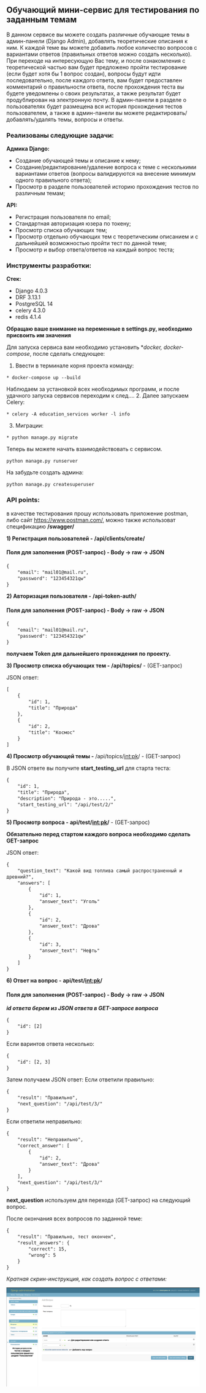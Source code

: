 ## **Обучающий мини-сервис для тестирования по заданным темам**
В данном сервисе вы можете создать различные обучающие темы в админ-панели (Django Admin), добавлять теоретические описания к ним. К каждой теме вы можете добавить любое количество вопросов с вариантами ответов (правильных ответов можно создать несколько). При переходе на интересующую Вас тему, и после ознакомления с теоретической частью вам будет предложено пройти тестирование (если будет хотя бы 1 вопрос создан), вопросы будут идти последовательно, после каждого ответа, вам будет предоставлен комментарий о правильности ответа, после прохождения теста вы будете уведомлены о своих результатах, а также результат будет продублирован на электронную почту. В админ-панели в разделе о пользователях будет размещена вся история прохождения тестов пользователем, а также в админ-панели вы можете редактировать/добавлять/удалять темы, вопросы и ответы.
### Реализованы следующие задачи:
**Адмика Django:**
* Создание обучающей темы и описание к нему;
* Создание/редактирование/удаление вопроса к теме с несколькими вариантами ответов (вопросы валидируются на внесение минимум одного правильного ответа);
* Просмотр в разделе пользователей историю прохождения тестов по различным темам;

**API:**

* Регистрация пользователя по email;
* Стандартная авторизация юзера по токену;
* Просмотр списка обучающих тем;
* Просмотр отдельно обучающих тем с теоретическим описанием и с дальнейшей возможностью пройти тест по данной теме;
* Просмотр и выбор ответа/ответов на каждый вопрос теста;


### Инструменты разработки:

**Стек:**

* Django 4.0.3
* DRF 3.13.1
* PostgreSQL 14
* celery 4.3.0
* redis 4.1.4


**Обращаю ваше внимание на переменные в settings.py, необходимо присвоить им значения**


Для запуска сервиса вам необходимо установить **docker, docker-compose*, после сделать следующее: 
1. Ввести в терминале корня проекта команду:
```
* docker-compose up --build
```

Наблюдаем за установкой всех необходимых программ, и после удачного запуска сервисов переходим к след....
2. Далее запускаем Celery:
```
* celery -A education_services worker -l info
```
3. Миграции:
```
* python manage.py migrate
```
Теперь вы можете начать взаимодействовать с сервисом.
```
python manage.py runserver
```
На забудьте создать админа:
```
python manage.py createsuperuser
```
### API points:
в качестве тестирования прошу использовать приложение postman, либо сайт https://www.postman.com/, можно также использоват спецификацию **/swagger/**

**1) Регистрация пользователей  -**
**/api/clients/create/**
#### Поля для заполнения (POST-запрос) - Body -> raw -> JSON
```
{
    "email": "mail01@mail.ru",
    "password": "123454321qw"
}
```

**2) Авторизация пользователя -**
**/api-token-auth/**
#### Поля для заполнения (POST-запрос) - Body -> raw -> JSON
```
{
    "email": "mail01@mail.ru",
    "password": "123454321qw"
}
```
**получаем Token для дальнейшего прохождения по проекту.**

**3) Просмотр списка обучающих тем -**
**/api/topics/** - (GET-запрос)

JSON ответ:
```
[
    {
        "id": 1,
        "title": "Природа"
    },
    {
        "id": 2,
        "title": "Космос"
    }
]
```

**4) Просмотр обучающей темы -**
/api/topics/<int:pk>/ - (GET-запрос)

В JSON ответе вы получите **start_testing_url** для старта теста:
```
{
    "id": 1,
    "title": "Природа",
    "description": "Природа - это.....",
    "start_testing_url": "/api/test/2/"
}
```

**5) Просмотр вопроса -**
**api/test/<int:pk>/** - (GET-запрос)

**Обязательно перед стартом каждого вопроса необходимо сделать GET-запрос**

JSON ответ:
```
{
    "question_text": "Какой вид топлива самый распространенный и древний?",
    "answers": [
        {
            "id": 1,
            "answer_text": "Уголь"
        },
        {
            "id": 2,
            "answer_text": "Дрова"
        },
        {
            "id": 3,
            "answer_text": "Нефть"
        }
    ]
}
```

**6) Ответ на вопрос -**
**api/test/<int:pk>/**
#### Поля для заполнения (POST-запрос) - Body -> raw -> JSON
***id ответа берем из JSON ответа в GET-запросе вопроса***
```
{
    "id": [2]
}
```
Если варинтов ответа несколько:
```
{
    "id": [2, 3]
}
```
Затем получаем JSON ответ:
Если ответили правильно:
```
{
    "result": "Правильно",
    "next_question": "/api/test/3/"
}
```
Если ответили неправильно:
```
{
    "result": "Неправильно",
    "correct_answer": [
        {
            "id": 2,
            "answer_text": "Дрова"
        }
    ],
    "next_question": "/api/test/3/"
}
```
**next_question** используем для перехода (GET-запрос) на следующий вопрос.

После окончания всех вопросов по заданной теме:
```
{
    "result": "Правильно, тест окончен",
    "result_answers": {
        "correct": 15,
        "wrong": 5
    }
}
```
*Кратная скрин-инструкция, как создать вопрос с ответами:*

![Image alt](https://github.com/ceddoy/education_services/raw/master/images_for_readme/screen_admin-panel.jpg)
